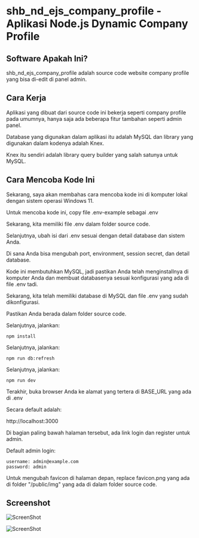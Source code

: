 # shb_nd_ejs_company_profile - Aplikasi Node.js Dynamic Company Profile

## Software Apakah Ini?

shb_nd_ejs_company_profile adalah source code website company profile yang bisa di-edit di panel admin.

## Cara Kerja

Aplikasi yang dibuat dari source code ini bekerja seperti company profile pada umumnya, hanya saja ada beberapa fitur tambahan seperti admin panel.

Database yang digunakan dalam aplikasi itu adalah MySQL dan library yang digunakan dalam kodenya adalah Knex.

Knex itu sendiri adalah library query builder yang salah satunya untuk MySQL.

## Cara Mencoba Kode Ini

Sekarang, saya akan membahas cara mencoba kode ini di komputer lokal dengan sistem operasi Windows 11.

Untuk mencoba kode ini, copy file .env-example sebagai .env

Sekarang, kita memiliki file .env dalam folder source code.

Selanjutnya, ubah isi dari .env sesuai dengan detail database dan sistem Anda.

Di sana Anda bisa mengubah port, environment, session secret, dan detail database.

Kode ini membutuhkan MySQL, jadi pastikan Anda telah menginstallnya di komputer Anda dan membuat databasenya sesuai konfigurasi yang ada di file .env tadi.

Sekarang, kita telah memiliki database di MySQL dan file .env yang sudah dikonfigurasi.

Pastikan Anda berada dalam folder source code.

Selanjutnya, jalankan:

```
npm install
```

Selanjutnya, jalankan:

```
npm run db:refresh
```

Selanjutnya, jalankan:

```
npm run dev
```

Terakhir, buka browser Anda ke alamat yang tertera di BASE_URL yang ada di .env

Secara default adalah:

http://localhost:3000

Di bagian paling bawah halaman tersebut, ada link login dan register untuk admin.

Default admin login:

```
username: admin@example.com
password: admin
```

Untuk mengubah favicon di halaman depan, replace favicon.png yang ada di folder "/public/img" yang ada di dalam folder source code.

## Screenshot

![ScreenShot](https://github.com/shbfrlnc/shbfrlnc-images/blob/main/gratisan/shb-nd-ejs-company-profile/screenshot-0.png?raw=true)

![ScreenShot](https://github.com/shbfrlnc/shbfrlnc-images/blob/main/gratisan/shb-nd-ejs-company-profile/screenshot-1.png?raw=true)